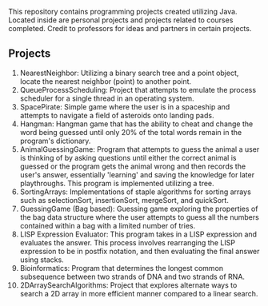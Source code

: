 This repository contains programming projects created utilizing Java. Located inside are personal projects and projects related to courses completed.
Credit to professors for ideas and partners in certain projects. 
## Projects
1. NearestNeighbor: Utilizing a binary search tree and a point object, locate the nearest neighbor (point) to another point.
2. QueueProcessScheduling: Project that attempts to emulate the process scheduler for a single thread in an operating system.
3. SpacePirate: Simple game where the user is in a spaceship and attempts to navigate a field of asteroids onto landing pads. 
4. Hangman: Hangman game that has the ability to cheat and change the word being guessed until only 20% of the total words remain in                   the program's dictionary.
5. AnimalGuessingGame: Program that attempts to guess the animal a user is thinking of by asking questions until either the correct animal                        is guessed or the program gets the animal wrong and then records the user's answer, essentially 'learning' and                            saving the knowledge for later playthroughs. This program is implemented utilizing a tree.
6. SortingArrays: Implementations of staple algorithms for sorting arrays such as selectionSort, insertionSort, mergeSort, and quickSort.
7. GuessingGame (Bag based): Guessing game exploring the properties of the bag data structure where the user attempts to guess all the numbers contained within a bag with a limited number of tries.
8. LISP Expression Evaluator: This program takes in a LISP expression and evaluates the answer. This process involves rearranging the LISP                               expression to be in postfix notation, and then evaluating the final answer using stacks. 
9. Bioinformatics: Program that determines the longest common subsequence between two strands of DNA and two strands of RNA.
10. 2DArraySearchAlgorithms: Project that explores alternate ways to search a 2D array in more efficient manner compared to a linear                                    search.
